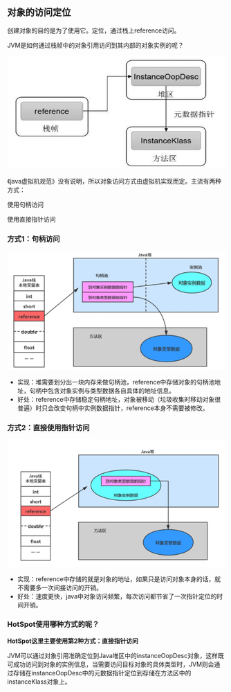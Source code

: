 ## 对象的访问定位

创建对象的目的是为了使用它。定位，通过栈上reference访问。

JVM是如何通过栈帧中的对象引用访问到其内部的对象实例的呢？

![](images/6.栈帧对象引用访问内部对象实例.jpeg)

《java虚拟机规范》没有说明，所以对象访问方式由虚拟机实现而定。主流有两种方式：

使用句柄访问

使用直接指针访问

### 方式1：句柄访问

![](images/7.句柄访问.jpeg)

- 实现：堆需要划分出一块内存来做句柄池，reference中存储对象的句柄池地址，句柄中包含对象实例与类型数据各自具体的地址信息。
- 好处：reference中存储稳定句柄地址，对象被移动（垃圾收集时移动对象很普遍）时只会改变句柄中实例数据指针，reference本身不需要被修改。

### 方式2：直接使用指针访问

![](images/8.直接使用指针访问.jpeg)

- 实现：reference中存储的就是对象的地址，如果只是访问对象本身的话，就不需要多一次间接访问的开销。
- 好处：速度更快，java中对象访问频繁，每次访问都节省了一次指针定位的时间开销。

### HotSpot使用哪种方式的呢？

**HotSpot这里主要使用第2种方式：直接指针访问**

JVM可以通过对象引用准确定位到Java堆区中的instanceOopDesc对象，这样既可成功访问到对象的实例信息，当需要访问目标对象的具体类型时，JVM则会通过存储在instanceOopDesc中的元数据指针定位到存储在方法区中的instanceKlass对象上。